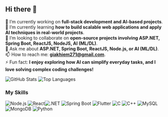 ## Hi there 👋


<!--**giakhiem03/giakhiem03** is a ✨ _special_ ✨ repository because its `README.md` (this file) appears on your GitHub profile.

Here are some ideas to get you started:
-->
🔭 I’m currently working on **full-stack development and AI-based projects**.  
🌱 I’m currently learning **how to build scalable web applications and apply AI techniques in real-world projects**.  
👯 I’m looking to collaborate on **open-source projects involving ASP.NET, Spring Boot, ReactJS, NodeJS, AI (ML/DL)**.  <!--🤔 I’m looking for help with **optimizing AI models for real-world deployment and learning DevOps practices**.  -->  
💬 Ask me about **ASP.NET, Spring Boot, ReactJS, Node.js, or AI (ML/DL)**.  
📫 How to reach me: **giakhiem271@gmail.com**.  
⚡ Fun fact: **I enjoy exploring how AI can simplify everyday tasks, and I love solving complex coding challenges!**  


![GitHub Stats](https://github-readme-stats.vercel.app/api?username=giakhiem03&show_icons=true&theme=radical)
![Top Languages](https://github-readme-stats.vercel.app/api/top-langs/?username=giakhiem03&layout=compact&theme=radical)

### My Skills
![Node.js](https://skillicons.dev/icons?i=nodejs) ![React](https://skillicons.dev/icons?i=react)![.NET](https://skillicons.dev/icons?i=dotnet) 
![Spring Boot](https://skillicons.dev/icons?i=spring) ![Flutter](https://skillicons.dev/icons?i=flutter)
![C](https://skillicons.dev/icons?i=c) ![C++](https://skillicons.dev/icons?i=cpp)
![MySQL](https://skillicons.dev/icons?i=mysql)![MongoDB](https://skillicons.dev/icons?i=mongodb)
![Python](https://skillicons.dev/icons?i=python)








